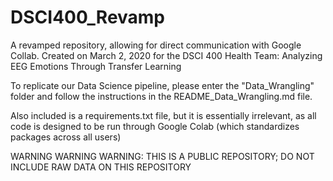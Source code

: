 # DSCI400_Revamp
A revamped repository, allowing for direct communication with Google Collab.
Created on March 2, 2020 for the DSCI 400 Health Team: Analyzing EEG Emotions Through Transfer Learning

To replicate our Data Science pipeline, please enter the "Data_Wrangling" folder
and follow the instructions in the README_Data_Wrangling.md file.

Also included is a requirements.txt file, but it is essentially irrelevant, as all code is designed to be run through Google Colab (which standardizes packages across all users)

WARNING WARNING WARNING: THIS IS A PUBLIC REPOSITORY; 
DO NOT INCLUDE RAW DATA ON THIS REPOSITORY 

